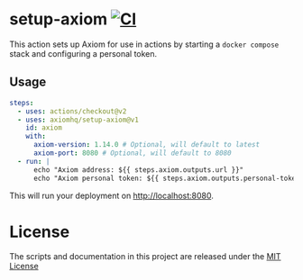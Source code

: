 # setup-axiom [![CI](https://github.com/axiomhq/setup-axiom/actions/workflows/ci.yml/badge.svg)](https://github.com/axiomhq/setup-axiom/actions/workflows/ci.yml)

This action sets up Axiom for use in actions by starting a `docker compose` 
stack and configuring a personal token.

## Usage
```yaml
steps:
  - uses: actions/checkout@v2
  - uses: axiomhq/setup-axiom@v1
    id: axiom
    with:
      axiom-version: 1.14.0 # Optional, will default to latest
      axiom-port: 8080 # Optional, will default to 8080
  - run: |
      echo "Axiom address: ${{ steps.axiom.outputs.url }}"
      echo "Axiom personal token: ${{ steps.axiom.outputs.personal-token }}"
```

This will run your deployment on <http://localhost:8080>. 

# License

The scripts and documentation in this project are released under the [MIT License](LICENSE)